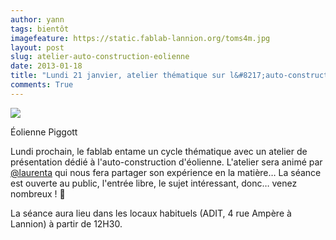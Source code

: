 ```yaml
---
author: yann
tags: bientôt
imagefeature: https://static.fablab-lannion.org/toms4m.jpg
layout: post
slug: atelier-auto-construction-eolienne
date: 2013-01-18
title: "Lundi 21 janvier, atelier thématique sur l&#8217;auto-construction d&#8217;éolienne"
comments: True
---
```

![](https://static.fablab-lannion.org/toms4m-150x150.jpg)

Éolienne Piggott

Lundi prochain, le fablab entame un cycle thématique avec un atelier de
présentation dédié à l'auto-construction d'éolienne. L'atelier sera animé par
[@laurenta](http://fablab-lannion.org/membres/laurenta/) qui nous fera
partager son expérience en la matière… La séance est ouverte au public,
l'entrée libre, le sujet intéressant, donc… venez nombreux ! 🙂  
  
La séance aura lieu dans les locaux habituels (ADIT, 4 rue Ampère à Lannion) à
partir de 12H30.


